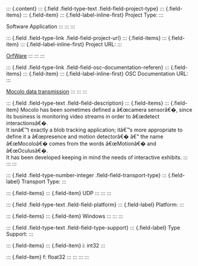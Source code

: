 ::: {.content}
::: {.field .field-type-text .field-field-project-type}
::: {.field-items}
::: {.field-item}
::: {.field-label-inline-first}
Project Type:
:::

Software Application
:::
:::
:::

::: {.field .field-type-link .field-field-project-url}
::: {.field-items}
::: {.field-item}
::: {.field-label-inline-first}
Project URL:
:::

[OrfWare](http://www.orfware.com/)
:::
:::
:::

::: {.field .field-type-link .field-field-osc-documentation-referen}
::: {.field-items}
::: {.field-item}
::: {.field-label-inline-first}
OSC Documentation URL:
:::

[Mocolo data transmission](http://www.orfware.com/index_mocolo_osc.html)
:::
:::
:::

::: {.field .field-type-text .field-field-description}
::: {.field-items}
::: {.field-item}
Mocolo has been sometimes defined a â€œcamera sensorâ€�, since its
business is monitoring video streams in order to â€œdetect
interactionsâ€�.\
It isnâ€™t exactly a blob tracking application; itâ€™s more appropriate
to define it a â€œpresence and motion detectorâ€� â€" the name
â€œMocoloâ€� comes from the words â€œMotionâ€� and â€œOculusâ€�.\
It has been developed keeping in mind the needs of interactive exhibits.
:::
:::
:::

::: {.field .field-type-number-integer .field-field-transport-type}
::: {.field-label}
Transport Type:
:::

::: {.field-items}
::: {.field-item}
UDP
:::
:::
:::

::: {.field .field-type-text .field-field-platform}
::: {.field-label}
Platform:
:::

::: {.field-items}
::: {.field-item}
Windows
:::
:::
:::

::: {.field .field-type-text .field-field-type-support}
::: {.field-label}
Type Support:
:::

::: {.field-items}
::: {.field-item}
i: int32
:::

::: {.field-item}
f: float32
:::
:::
:::
:::
